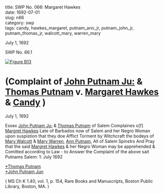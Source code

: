 title: SWP No. 066: Margaret Hawkes  
date: 1692-07-01  
slug: n66  
category: swp  
tags: candy, hawkes_margaret, putnam_ann_jr, putnam_john_jr, putnam_thomas_jr, walcott_mary, warren_mary




July 1, 1692

<div markdown class="doc" id="n66.1">

<div class="doc_id">SWP No. 66.1</div>


<span markdown class="figure">[![Figure B13](archives/BPL/gifs/B13.gif)](archives/BPL/LARGE/B13.jpg)</span>

# (Complaint of [John Putnam Ju:](/tag/putnam_john_jr.html) & [Thomas Putnam](/tag/putnam_thomas_jr.html) v. [Margaret Hawkes](/tag/hawkes_margaret.html) & [Candy](/tag/candy.html) )

July 1, 1692 

Essex [John Putnam Ju:](/tag/putnam_john_jr.html) & [Thomas Putnam](/tag/putnam_thomas_jr.html) of Salem Complaines o[f]  [Margret Hawkes](/tag/hawkes_margaret.html) Late of Barbados now of Salem and her Negro Woman upon suspistion that they doe Afflict Torment by Witchcraft the bodeys of [Mary Walcott](/tag/walcott_mary.html) & [Mary Warren](/tag/warren_mary.html), [Ann Putnam](/tag/putnam_ann_jr.html), All of Salem Spinstrs And Pray that the said [Margret Hawkes](/tag/hawkes_margaret.html) & her Negro Woman may be apprehended & Comitted according to Law - to Answer the Complaint of the above sait Putnams
Salem: 1: July 1692

[*Thomas Putnam](/tag/putnam_thomas_jr.html)  
[*John Putnam Jun](/tag/putnam_john_jr.html)  
 

( MS Ch K 1.40, vol. 1, p. 154, Rare Books and Manuscripts, Boston Public Library, Boston, MA. )

</div>
